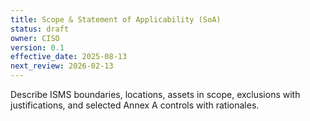 ```yaml
---
title: Scope & Statement of Applicability (SoA)
status: draft
owner: CISO
version: 0.1
effective_date: 2025-08-13
next_review: 2026-02-13
---
```


Describe ISMS boundaries, locations, assets in scope, exclusions with justifications, and selected Annex A controls with rationales.

